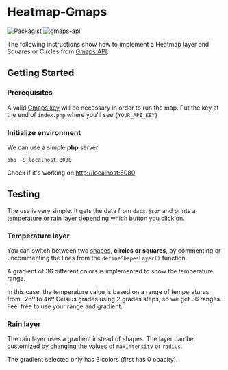 # Heatmap-Gmaps


![Packagist](https://img.shields.io/packagist/l/doctrine/orm.svg)
![gmaps-api](https://img.shields.io/badge/gmaps-3-brightgreen.svg)

The following instructions show how to implement a Heatmap layer and Squares or Circles from [Gmaps API](https://developers.google.com/maps/documentation/javascript/tutorial).


## Getting Started

### Prerequisites

A valid [Gmaps key](https://developers.google.com/maps/documentation/javascript/get-api-key) will be necessary in order to run the map. Put the key at the end of `index.php` where you'll see  `{YOUR_API_KEY}` 

### Initialize environment

We can use a simple **php** server

```
php -S localhost:8080
```

Check if it's working on [http://localhost:8080](http://localhost:8080)

## Testing

The use is very simple. It gets the data from `data.json` and prints a temperature or rain layer depending which button you click on.

### Temperature layer

You can switch between two [shapes](https://developers.google.com/maps/documentation/javascript/shapes), **circles or squares**, by commenting or uncommenting the lines from the `defineShapesLayer()` function.

A gradient of 36 different colors is implemented to show the temperature range.
 
 In this case, the temperature value is based on a range of temperatures from -26º to 46º Celsius grades using 2 grades steps, so we get 36 ranges.
 Feel free to use your range and gradient.

### Rain layer

The rain layer uses a gradient instead of shapes. The layer can be [customized](https://developers.google.com/maps/documentation/javascript/heatmaplayer) by changing the values of `maxIntensity` or `radius`.

The gradient selected only has 3 colors (first has 0 opacity).
